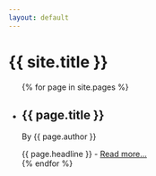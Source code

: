 ```yaml
---
layout: default
---
```


# {{ site.title }}
<ul class="main-list">
{% for page in site.pages %}
    <li>
        <h2>{{ page.title }}</h2>
        <p>By {{ page.author }}</p>
    {{ page.headline }} - <a href="{{ page.permalink }}">Read more...</a>
    </li>
{% endfor %}
</ul>

